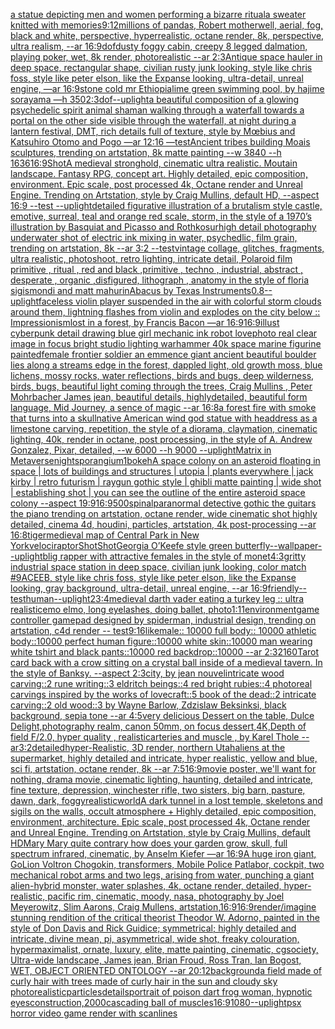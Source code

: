 [a statue depicting men and women performing a bizarre ritual](https://www.ebank.nz/aiartgenerator?category=a%2520statue%2520depicting%2520men%2520and%2520women%2520performing%2520a%2520bizarre%2520ritual)[a sweater knitted with memories](https://www.ebank.nz/aiartgenerator?category=a%2520sweater%2520knitted%2520with%2520memories)[9:12](https://www.ebank.nz/aiartgenerator?category=9%3A12)[millions of pandas, Robert motherwell, aerial, fog, black and white, perspective, hyperrealistic, octane render, 8k, perspective, ultra realism, --ar 16:9](https://www.ebank.nz/aiartgenerator?category=millions%2520of%2520pandas%2C%2520Robert%2520motherwell%2C%2520aerial%2C%2520fog%2C%2520black%2520and%2520white%2C%2520perspective%2C%2520hyperrealistic%2C%2520octane%2520render%2C%25208k%2C%2520perspective%2C%2520ultra%2520realism%2C%2520--ar%252016%3A9)[dof](https://www.ebank.nz/aiartgenerator?category=dof)[dusty foggy cabin, creepy 8 legged dalmation, playing poker, wet, 8k render, photorealistic --ar 2:3](https://www.ebank.nz/aiartgenerator?category=dusty%2520foggy%2520cabin%2C%2520creepy%25208%2520legged%2520dalmation%2C%2520playing%2520poker%2C%2520wet%2C%25208k%2520render%2C%2520photorealistic%2520--ar%25202%3A3)[Antique space hauler in deep space, rectangular shape, civilian rusty junk looking, style like chris foss, style like peter elson, like the Expanse looking, ultra-detail, unreal engine, —ar 16:9](https://www.ebank.nz/aiartgenerator?category=Antique%2520space%2520hauler%2520in%2520deep%2520space%2C%2520rectangular%2520shape%2C%2520civilian%2520rusty%2520junk%2520looking%2C%2520style%2520like%2520chris%2520foss%2C%2520style%2520like%2520peter%2520elson%2C%2520like%2520the%2520Expanse%2520looking%2C%2520ultra-detail%2C%2520unreal%2520engine%2C%2520%E2%80%94ar%252016%3A9)[stone cold mr Ethiopia](https://www.ebank.nz/aiartgenerator?category=stone%2520cold%2520mr%2520Ethiopia)[lime green swimming pool, by hajime sorayama —h 350](https://www.ebank.nz/aiartgenerator?category=lime%2520green%2520swimming%2520pool%2C%2520by%2520hajime%2520sorayama%2520%E2%80%94h%2520350)[2:3](https://www.ebank.nz/aiartgenerator?category=2%3A3)[dof](https://www.ebank.nz/aiartgenerator?category=dof)[--uplight](https://www.ebank.nz/aiartgenerator?category=--uplight)[a beautiful composition of a glowing psychedelic spirit animal shaman walking through a waterfall towards a portal on the other side visible through the waterfall, at night during a lantern festival, DMT,  rich details full of texture, style by Mœbius and Katsuhiro Otomo and Pogo —ar 12:16 —test](https://www.ebank.nz/aiartgenerator?category=a%2520beautiful%2520composition%2520of%2520a%2520glowing%2520psychedelic%2520spirit%2520animal%2520shaman%2520walking%2520through%2520a%2520waterfall%2520towards%2520a%2520portal%2520on%2520the%2520other%2520side%2520visible%2520through%2520the%2520waterfall%2C%2520at%2520night%2520during%2520a%2520lantern%2520festival%2C%2520DMT%2C%2520%2520rich%2520details%2520full%2520of%2520texture%2C%2520style%2520by%2520M%C5%93bius%2520and%2520Katsuhiro%2520Otomo%2520and%2520Pogo%2520%E2%80%94ar%252012%3A16%2520%E2%80%94test)[Ancient tribes building Moais sculptures, trending on artstation, 8k matte painting --w 3840 --h 1636](https://www.ebank.nz/aiartgenerator?category=Ancient%2520tribes%2520building%2520Moais%2520sculptures%2C%2520trending%2520on%2520artstation%2C%25208k%2520matte%2520painting%2520--w%25203840%2520--h%25201636)[16:9](https://www.ebank.nz/aiartgenerator?category=16%3A9)[Shot](https://www.ebank.nz/aiartgenerator?category=Shot)[A medieval stronghold, cinematic ultra realistic. Moutain landscape. Fantasy RPG, concept art. Highly detailed, epic composition, environment. Epic scale, post processed 4k, Octane render and Unreal Engine. Trending on Artstation, style by Craig Mullins, default HD, --aspect 16:9 --test --uplight](https://www.ebank.nz/aiartgenerator?category=A%2520medieval%2520stronghold%2C%2520cinematic%2520ultra%2520realistic.%2520Moutain%2520landscape.%2520Fantasy%2520RPG%2C%2520concept%2520art.%2520Highly%2520detailed%2C%2520epic%2520composition%2C%2520environment.%2520Epic%2520scale%2C%2520post%2520processed%25204k%2C%2520Octane%2520render%2520and%2520Unreal%2520Engine.%2520Trending%2520on%2520Artstation%2C%2520style%2520by%2520Craig%2520Mullins%2C%2520default%2520HD%2C%2520--aspect%252016%3A9%2520--test%2520--uplight)[detailed figurative illustration of a brutalism style castle, emotive, surreal, teal and orange red scale, storm, in the style of a 1970’s illustration by Basquiat and Picasso and Rothko](https://www.ebank.nz/aiartgenerator?category=detailed%2520figurative%2520illustration%2520of%2520a%2520brutalism%2520style%2520castle%2C%2520emotive%2C%2520surreal%2C%2520teal%2520and%2520orange%2520red%2520scale%2C%2520storm%2C%2520in%2520the%2520style%2520of%2520a%25201970%E2%80%99s%2520illustration%2520by%2520Basquiat%2520and%2520Picasso%2520and%2520Rothko)[sur](https://www.ebank.nz/aiartgenerator?category=sur)[high detail photography underwater shot of electric ink mixing in water, psychedlic, film grain, trending on artstation, 8k --ar 3:2 --test](https://www.ebank.nz/aiartgenerator?category=high%2520detail%2520photography%2520underwater%2520shot%2520of%2520electric%2520ink%2520mixing%2520in%2520water%2C%2520psychedlic%2C%2520film%2520grain%2C%2520trending%2520on%2520artstation%2C%25208k%2520--ar%25203%3A2%2520--test)[vintage collage, glitches, fragments, ultra realistic, photoshoot, retro lighting, intricate detail, Polaroid film primitive , ritual , red and black ,primitive , techno , industrial, abstract , desperate , organic ,disfigured, lithograph , anatomy in the style of floria sigismondi and matt mahurin](https://www.ebank.nz/aiartgenerator?category=vintage%2520collage%2C%2520glitches%2C%2520fragments%2C%2520ultra%2520realistic%2C%2520photoshoot%2C%2520retro%2520lighting%2C%2520intricate%2520detail%2C%2520Polaroid%2520film%2520primitive%2520%2C%2520ritual%2520%2C%2520red%2520and%2520black%2520%2Cprimitive%2520%2C%2520techno%2520%2C%2520industrial%2C%2520abstract%2520%2C%2520desperate%2520%2C%2520organic%2520%2Cdisfigured%2C%2520lithograph%2520%2C%2520anatomy%2520in%2520the%2520style%2520of%2520floria%2520sigismondi%2520and%2520matt%2520mahurin)[Abacus by Texas Instruments](https://www.ebank.nz/aiartgenerator?category=Abacus%2520by%2520Texas%2520Instruments)[0.8](https://www.ebank.nz/aiartgenerator?category=0.8)[--uplight](https://www.ebank.nz/aiartgenerator?category=--uplight)[faceless violin player suspended in the air with colorful storm clouds around them, lightning flashes from violin and explodes on the city below :: Impressionism](https://www.ebank.nz/aiartgenerator?category=faceless%2520violin%2520player%2520suspended%2520in%2520the%2520air%2520with%2520colorful%2520storm%2520clouds%2520around%2520them%2C%2520lightning%2520flashes%2520from%2520violin%2520and%2520explodes%2520on%2520the%2520city%2520below%2520%3A%3A%2520Impressionism)[lost in a forest, by Francis Bacon —ar 16:9](https://www.ebank.nz/aiartgenerator?category=lost%2520in%2520a%2520forest%2C%2520by%2520Francis%2520Bacon%2520%E2%80%94ar%252016%3A9)[16:9](https://www.ebank.nz/aiartgenerator?category=16%3A9)[illust cyberpunk detail drawing blue girl mechanic ink robot love](https://www.ebank.nz/aiartgenerator?category=illust%2520cyberpunk%2520detail%2520drawing%2520blue%2520girl%2520mechanic%2520ink%2520robot%2520love)[photo real clear image  in focus bright studio lighting warhammer 40k space marine figurine painted](https://www.ebank.nz/aiartgenerator?category=photo%2520real%2520clear%2520image%2520%2520in%2520focus%2520bright%2520studio%2520lighting%2520warhammer%252040k%2520space%2520marine%2520figurine%2520painted)[female frontier soldier  an emmence giant ancient beautiful boulder lies along a streams edge in the forest, dappled light, old growth moss, blue lichens, mossy rocks, water reflections, birds and bugs, deep wilderness, birds, bugs, beautiful light coming through the trees, Craig Mullins , Peter Mohrbacher James jean, beautiful details, highlydetailed, beautiful form language, Mid Journey, a sence of magic --ar 16:8](https://www.ebank.nz/aiartgenerator?category=female%2520frontier%2520soldier%2520%2520an%2520emmence%2520giant%2520ancient%2520beautiful%2520boulder%2520lies%2520along%2520a%2520streams%2520edge%2520in%2520the%2520forest%2C%2520dappled%2520light%2C%2520old%2520growth%2520moss%2C%2520blue%2520lichens%2C%2520mossy%2520rocks%2C%2520water%2520reflections%2C%2520birds%2520and%2520bugs%2C%2520deep%2520wilderness%2C%2520birds%2C%2520bugs%2C%2520beautiful%2520light%2520coming%2520through%2520the%2520trees%2C%2520Craig%2520Mullins%2520%2C%2520Peter%2520Mohrbacher%2520James%2520jean%2C%2520beautiful%2520details%2C%2520highlydetailed%2C%2520beautiful%2520form%2520language%2C%2520Mid%2520Journey%2C%2520a%2520sence%2520of%2520magic%2520--ar%252016%3A8)[a forest fire with smoke that turns into a skull](https://www.ebank.nz/aiartgenerator?category=a%2520forest%2520fire%2520with%2520smoke%2520that%2520turns%2520into%2520a%2520skull)[native American wind god statue with headdress as a limestone carving, repetition, the style of a diorama, claymation, cinematic lighting, 40k, render in octane, post processing, in the style of A. Andrew Gonzalez, Pixar, detailed, --w 6000 --h 9000 --uplight](https://www.ebank.nz/aiartgenerator?category=native%2520American%2520wind%2520god%2520statue%2520with%2520headdress%2520as%2520a%2520limestone%2520carving%2C%2520repetition%2C%2520the%2520style%2520of%2520a%2520diorama%2C%2520claymation%2C%2520cinematic%2520lighting%2C%252040k%2C%2520render%2520in%2520octane%2C%2520post%2520processing%2C%2520in%2520the%2520style%2520of%2520A.%2520Andrew%2520Gonzalez%2C%2520Pixar%2C%2520detailed%2C%2520--w%25206000%2520--h%25209000%2520--uplight)[Matrix in Metaverse](https://www.ebank.nz/aiartgenerator?category=Matrix%2520in%2520Metaverse)[night](https://www.ebank.nz/aiartgenerator?category=night)[sporangium](https://www.ebank.nz/aiartgenerator?category=sporangium)[1](https://www.ebank.nz/aiartgenerator?category=1)[bokeh](https://www.ebank.nz/aiartgenerator?category=bokeh)[A space colony on an asteroid floating in space | lots of buildings and structures | utopia | plants everywhere | jack kirby | retro futurism | raygun gothic style | ghibli matte painting | wide shot | establishing shot | you can see the outline of the entire asteroid space colony --aspect 19:9](https://www.ebank.nz/aiartgenerator?category=A%2520space%2520colony%2520on%2520an%2520asteroid%2520floating%2520in%2520space%2520%7C%2520lots%2520of%2520buildings%2520and%2520structures%2520%7C%2520utopia%2520%7C%2520plants%2520everywhere%2520%7C%2520jack%2520kirby%2520%7C%2520retro%2520futurism%2520%7C%2520raygun%2520gothic%2520style%2520%7C%2520ghibli%2520matte%2520painting%2520%7C%2520wide%2520shot%2520%7C%2520establishing%2520shot%2520%7C%2520you%2520can%2520see%2520the%2520outline%2520of%2520the%2520entire%2520asteroid%2520space%2520colony%2520--aspect%252019%3A9)[16:9](https://www.ebank.nz/aiartgenerator?category=16%3A9)[500](https://www.ebank.nz/aiartgenerator?category=500)[spinal](https://www.ebank.nz/aiartgenerator?category=spinal)[paranormal detective gothic the guitars the piano trending on artstation, octane render, wide cinematic shot highly detailed, cinema 4d, houdini, particles, artstation, 4k post-processing --ar 16:8](https://www.ebank.nz/aiartgenerator?category=paranormal%2520detective%2520gothic%2520the%2520guitars%2520the%2520piano%2520trending%2520on%2520artstation%2C%2520octane%2520render%2C%2520wide%2520cinematic%2520shot%2520highly%2520detailed%2C%2520cinema%25204d%2C%2520houdini%2C%2520particles%2C%2520artstation%2C%25204k%2520post-processing%2520--ar%252016%3A8)[tiger](https://www.ebank.nz/aiartgenerator?category=tiger)[medieval map of Central Park in New York](https://www.ebank.nz/aiartgenerator?category=medieval%2520map%2520of%2520Central%2520Park%2520in%2520New%2520York)[velociraptor](https://www.ebank.nz/aiartgenerator?category=velociraptor)[Shot](https://www.ebank.nz/aiartgenerator?category=Shot)[Shot](https://www.ebank.nz/aiartgenerator?category=Shot)[Georgia O’Keefe style green butterfly](https://www.ebank.nz/aiartgenerator?category=Georgia%2520O%E2%80%99Keefe%2520style%2520green%2520butterfly)[--wallpaper](https://www.ebank.nz/aiartgenerator?category=--wallpaper)[--uplight](https://www.ebank.nz/aiartgenerator?category=--uplight)[blig rapper with attractive females in the style of monet](https://www.ebank.nz/aiartgenerator?category=blig%2520rapper%2520with%2520attractive%2520females%2520in%2520the%2520style%2520of%2520monet)[4:3](https://www.ebank.nz/aiartgenerator?category=4%3A3)[gritty industrial space station in deep space, civilian junk looking, color match #9ACEEB, style like chris foss, style like peter elson, like the Expanse looking, gray background, ultra-detail, unreal engine, --ar 16:9](https://www.ebank.nz/aiartgenerator?category=gritty%2520industrial%2520space%2520station%2520in%2520deep%2520space%2C%2520civilian%2520junk%2520looking%2C%2520color%2520match%2520%239ACEEB%2C%2520style%2520like%2520chris%2520foss%2C%2520style%2520like%2520peter%2520elson%2C%2520like%2520the%2520Expanse%2520looking%2C%2520gray%2520background%2C%2520ultra-detail%2C%2520unreal%2520engine%2C%2520--ar%252016%3A9)[friendly](https://www.ebank.nz/aiartgenerator?category=friendly)[--test](https://www.ebank.nz/aiartgenerator?category=--test)[human](https://www.ebank.nz/aiartgenerator?category=human)[--uplight](https://www.ebank.nz/aiartgenerator?category=--uplight)[2](https://www.ebank.nz/aiartgenerator?category=2)[3:4](https://www.ebank.nz/aiartgenerator?category=3%3A4)[medieval darth vader eating a turkey leg :: ultra realistic](https://www.ebank.nz/aiartgenerator?category=medieval%2520darth%2520vader%2520eating%2520a%2520turkey%2520leg%2520%3A%3A%2520ultra%2520realistic)[emo elmo, long eyelashes, doing ballet, photo](https://www.ebank.nz/aiartgenerator?category=emo%2520elmo%2C%2520long%2520eyelashes%2C%2520doing%2520ballet%2C%2520photo)[1:1](https://www.ebank.nz/aiartgenerator?category=1%3A1)[1](https://www.ebank.nz/aiartgenerator?category=1)[environment](https://www.ebank.nz/aiartgenerator?category=environment)[game controller gamepad designed by spiderman, industrial design, trending on artstation, c4d render -- test](https://www.ebank.nz/aiartgenerator?category=game%2520controller%2520gamepad%2520designed%2520by%2520spiderman%2C%2520industrial%2520design%2C%2520trending%2520on%2520artstation%2C%2520c4d%2520render%2520--%2520test)[9:16](https://www.ebank.nz/aiartgenerator?category=9%3A16)[like](https://www.ebank.nz/aiartgenerator?category=like)[male:: 10000 full body:: 10000 athletic body::10000 perfect human figure::10000 white skin::10000 man wearing white tshirt and black pants::10000 red backdrop::10000 --ar 2:3](https://www.ebank.nz/aiartgenerator?category=male%3A%3A%252010000%2520full%2520body%3A%3A%252010000%2520athletic%2520body%3A%3A10000%2520perfect%2520human%2520figure%3A%3A10000%2520white%2520skin%3A%3A10000%2520man%2520wearing%2520white%2520tshirt%2520and%2520black%2520pants%3A%3A10000%2520red%2520backdrop%3A%3A10000%2520--ar%25202%3A3)[2160](https://www.ebank.nz/aiartgenerator?category=2160)[Tarot card back with a crow sitting on a crystal ball inside of a medieval tavern. In the style of Banksy. --aspect 2:3](https://www.ebank.nz/aiartgenerator?category=Tarot%2520card%2520back%2520with%2520a%2520crow%2520sitting%2520on%2520a%2520crystal%2520ball%2520inside%2520of%2520a%2520medieval%2520tavern.%2520In%2520the%2520style%2520of%2520Banksy.%2520--aspect%25202%3A3)[city, by jean nouvel](https://www.ebank.nz/aiartgenerator?category=city%2C%2520by%2520jean%2520nouvel)[intricate wood carving::2 rune writing::3 eldritch beings::4 red bright rubies::4 photoreal carvings inspired by the works of lovecraft::5 book of the dead::2 intricate carving::2 old wood::3 by Wayne Barlow, Zdzislaw Beksinksi, black background, sepia tone --ar 4:5](https://www.ebank.nz/aiartgenerator?category=intricate%2520wood%2520carving%3A%3A2%2520rune%2520writing%3A%3A3%2520eldritch%2520beings%3A%3A4%2520red%2520bright%2520rubies%3A%3A4%2520photoreal%2520carvings%2520inspired%2520by%2520the%2520works%2520of%2520lovecraft%3A%3A5%2520book%2520of%2520the%2520dead%3A%3A2%2520intricate%2520carving%3A%3A2%2520old%2520wood%3A%3A3%2520by%2520Wayne%2520Barlow%2C%2520Zdzislaw%2520Beksinksi%2C%2520black%2520background%2C%2520sepia%2520tone%2520--ar%25204%3A5)[very delicious Dessert on the table, Dulce Delight,photography realm, canon 50mm, on focus dessert,4K,Depth of field F/2.0, hyper quality , realistic](https://www.ebank.nz/aiartgenerator?category=very%2520delicious%2520Dessert%2520on%2520the%2520table%2C%2520Dulce%2520Delight%2Cphotography%2520realm%2C%2520canon%252050mm%2C%2520on%2520focus%2520dessert%2C4K%2CDepth%2520of%2520field%2520F/2.0%2C%2520hyper%2520quality%2520%2C%2520realistic)[arteries and muscle , by Karel Thole -- ar3:2](https://www.ebank.nz/aiartgenerator?category=arteries%2520and%2520muscle%2520%2C%2520by%2520Karel%2520Thole%2520--%2520ar3%3A2)[detailed](https://www.ebank.nz/aiartgenerator?category=detailed)[hyper-Realistic, 3D render, northern Utah](https://www.ebank.nz/aiartgenerator?category=hyper-Realistic%2C%25203D%2520render%2C%2520northern%2520Utah)[aliens at the supermarket, highly detailed and intricate, hyper realistic, yellow and blue, sci fi, artstation, octane render, 8k --ar 7:5](https://www.ebank.nz/aiartgenerator?category=aliens%2520at%2520the%2520supermarket%2C%2520highly%2520detailed%2520and%2520intricate%2C%2520hyper%2520realistic%2C%2520yellow%2520and%2520blue%2C%2520sci%2520fi%2C%2520artstation%2C%2520octane%2520render%2C%25208k%2520--ar%25207%3A5)[16:9](https://www.ebank.nz/aiartgenerator?category=16%3A9)[movie poster, we'll want for nothing, drama movie, cinematic lighting, haunting, detailed and intricate, fine texture, depression, winchester rifle, two sisters, big barn, pasture, dawn, dark, foggy](https://www.ebank.nz/aiartgenerator?category=movie%2520poster%2C%2520we%27ll%2520want%2520for%2520nothing%2C%2520drama%2520movie%2C%2520cinematic%2520lighting%2C%2520haunting%2C%2520detailed%2520and%2520intricate%2C%2520fine%2520texture%2C%2520depression%2C%2520winchester%2520rifle%2C%2520two%2520sisters%2C%2520big%2520barn%2C%2520pasture%2C%2520dawn%2C%2520dark%2C%2520foggy)[realistic](https://www.ebank.nz/aiartgenerator?category=realistic)[world](https://www.ebank.nz/aiartgenerator?category=world)[A dark tunnel in a lost temple, skeletons and sigils on the walls, occult atmosphere + Highly detailed, epic composition, environment, architecture. Epic scale, post processed 4k, Octane render and Unreal Engine. Trending on Artstation, style by Craig Mullins, default HD](https://www.ebank.nz/aiartgenerator?category=A%2520dark%2520tunnel%2520in%2520a%2520lost%2520temple%2C%2520skeletons%2520and%2520sigils%2520on%2520the%2520walls%2C%2520occult%2520atmosphere%2520%2B%2520Highly%2520detailed%2C%2520epic%2520composition%2C%2520environment%2C%2520architecture.%2520Epic%2520scale%2C%2520post%2520processed%25204k%2C%2520Octane%2520render%2520and%2520Unreal%2520Engine.%2520Trending%2520on%2520Artstation%2C%2520style%2520by%2520Craig%2520Mullins%2C%2520default%2520HD)[Mary Mary quite contrary how does your garden grow, skull, full spectrum infrared, cinematic, by Anselm Kiefer —ar 16:9](https://www.ebank.nz/aiartgenerator?category=Mary%2520Mary%2520quite%2520contrary%2520how%2520does%2520your%2520garden%2520grow%2C%2520skull%2C%2520full%2520spectrum%2520infrared%2C%2520cinematic%2C%2520by%2520Anselm%2520Kiefer%2520%E2%80%94ar%252016%3A9)[A huge iron giant, GoLion Voltron Chogokin, transformers, Mobile Police Patlabor, cockpit, two mechanical robot arms and two legs, arising from water, punching a giant alien-hybrid monster, water splashes, 4k, octane render, detailed, hyper-realistic, pacific rim, cinematic, moody, nasa, photography by Joel Meyerowitz, Slim Aarons, Craig Mullens, artstation,](https://www.ebank.nz/aiartgenerator?category=A%2520huge%2520iron%2520giant%2C%2520GoLion%2520Voltron%2520Chogokin%2C%2520transformers%2C%2520Mobile%2520Police%2520Patlabor%2C%2520cockpit%2C%2520two%2520mechanical%2520robot%2520arms%2520and%2520two%2520legs%2C%2520arising%2520from%2520water%2C%2520punching%2520a%2520giant%2520alien-hybrid%2520monster%2C%2520water%2520splashes%2C%25204k%2C%2520octane%2520render%2C%2520detailed%2C%2520hyper-realistic%2C%2520pacific%2520rim%2C%2520cinematic%2C%2520moody%2C%2520nasa%2C%2520photography%2520by%2520Joel%2520Meyerowitz%2C%2520Slim%2520Aarons%2C%2520Craig%2520Mullens%2C%2520artstation%2C)[16:9](https://www.ebank.nz/aiartgenerator?category=16%3A9)[16:9](https://www.ebank.nz/aiartgenerator?category=16%3A9)[render](https://www.ebank.nz/aiartgenerator?category=render)[/imagine stunning rendition of the critical theorist Theodor W. Adorno, painted in the style of Don Davis and Rick Guidice; symmetrical; highly detailed and intricate, divine mean, pi, asymmetrical, wide shot, freaky colouration, hypermaximalist, ornate, luxury, elite, matte painting, cinematic, cgsociety, Ultra-wide landscape, James jean, Brian Froud, Ross Tran, Ian Bogost, WET, OBJECT ORIENTED ONTOLOGY --ar 20:12](https://www.ebank.nz/aiartgenerator?category=/imagine%2520stunning%2520rendition%2520of%2520the%2520critical%2520theorist%2520Theodor%2520W.%2520Adorno%2C%2520painted%2520in%2520the%2520style%2520of%2520Don%2520Davis%2520and%2520Rick%2520Guidice%3B%2520symmetrical%3B%2520highly%2520detailed%2520and%2520intricate%2C%2520divine%2520mean%2C%2520pi%2C%2520asymmetrical%2C%2520wide%2520shot%2C%2520freaky%2520colouration%2C%2520hypermaximalist%2C%2520ornate%2C%2520luxury%2C%2520elite%2C%2520matte%2520painting%2C%2520cinematic%2C%2520cgsociety%2C%2520Ultra-wide%2520landscape%2C%2520James%2520jean%2C%2520Brian%2520Froud%2C%2520Ross%2520Tran%2C%2520Ian%2520Bogost%2C%2520WET%2C%2520OBJECT%2520ORIENTED%2520ONTOLOGY%2520--ar%252020%3A12)[background](https://www.ebank.nz/aiartgenerator?category=background)[a field made of curly hair with trees made of curly hair in the sun and cloudy sky photorealistic](https://www.ebank.nz/aiartgenerator?category=a%2520field%2520made%2520of%2520curly%2520hair%2520with%2520trees%2520made%2520of%2520curly%2520hair%2520in%2520the%2520sun%2520and%2520cloudy%2520sky%2520photorealistic)[particles](https://www.ebank.nz/aiartgenerator?category=particles)[details](https://www.ebank.nz/aiartgenerator?category=details)[portrait of poison dart frog woman, hypnotic eyes](https://www.ebank.nz/aiartgenerator?category=portrait%2520of%2520poison%2520dart%2520frog%2520woman%2C%2520hypnotic%2520eyes)[construction,](https://www.ebank.nz/aiartgenerator?category=construction%2C)[2000](https://www.ebank.nz/aiartgenerator?category=2000)[cascading ball of muscles](https://www.ebank.nz/aiartgenerator?category=cascading%2520ball%2520of%2520muscles)[16:9](https://www.ebank.nz/aiartgenerator?category=16%3A9)[1080](https://www.ebank.nz/aiartgenerator?category=1080)[--uplight](https://www.ebank.nz/aiartgenerator?category=--uplight)[psx horror video game render with scanlines](https://www.ebank.nz/aiartgenerator?category=psx%2520horror%2520video%2520game%2520render%2520with%2520scanlines)